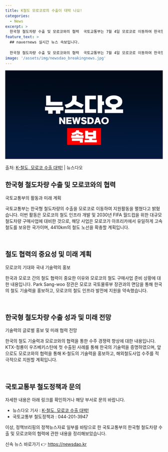 ```yaml
---
title: K철도 모로코로의 수출이 대박 나요!
categories:
  - News
excerpt: >
  한국형 철도차량 수출 및 모로코와의 협력  국토교통부는 7월 4일 모로코로 이동하여 한국형 철도차량의 수출 …
feature_text: >
  ## navernews 실시간 뉴스 속보입니다.

  한국형 철도차량 수출 및 모로코와의 협력  국토교통부는 7월 4일 모로코로 이동하여 한국형 철도차량의 수출 …
image: '/assets/img/newsdao_breakingnews.jpg'
---
```


![뉴스다오 속보](/assets/img/newsdao_breakingnews.jpg)

<p>출처: <a href="https://newsdao.kr/4646" rel="dofollow">K-철도, 모로코 수출 대박!</a> | 뉴스다오</p>

<h2 data-ke-size="size26">한국형 철도차량 수출 및 모로코와의 협력</h2>
국토교통부의 활동과 미래 계획

국토교통부는 한국형 철도차량의 수출을 모로코로 이동하여 지원활동을 펼쳤다고 밝혔습니다. 이번 활동은 모로코의 철도 인프라 개발 및 2030년 FIFA 월드컵을 위한 대규모 철도차량 구매사업에 대비한 것으로, 해당 사업은 모로코가 아프리카에서 유일하게 고속철도를 보유한 국가이며, 4410km의 철도 노선을 확충할 계획입니다.

<p data-ke-size="size16">&nbsp;</p>

<h2 data-ke-size="size26">철도 협력의 중요성 및 미래 계획</h2>
모로코의 기대와 국내 기술력의 홍보

한국과 모로코 간의 철도 협력이 중요한 이유와 모로코의 철도 구매사업 준비 상황에 대한 내용입니다. Park Sang-woo 장관은 모로코 국토물류부 장관과의 면담을 통해 한국의 철도 기술력을 홍보하고, 모로코의 철도 인프라 발전에 지원을 약속했습니다.

<p data-ke-size="size16">&nbsp;</p>

<h2 data-ke-size="size26">한국형 철도차량 수출 성과 및 미래 전망</h2>
기술력의 글로벌 홍보 및 미래 협력 전망

한국의 철도 기술력과 모로코와의 협력을 통한 수주 경쟁력 향상에 대한 내용입니다. KTX-청룡이 우즈베키스탄에 첫 수출된 사례를 통해 한국의 기술력을 증명하였으며, 앞으로도 모로코와의 협력을 통해 K-철도의 기술력을 홍보하고, 해외철도사업 수주를 적극적으로 지원할 계획입니다.

<p data-ke-size="size16">&nbsp;</p>

<h2 data-ke-size="size26">국토교통부 철도정책과 문의</h2>
자세한 내용은 아래 링크를 확인하거나 해당 부서로 문의 바랍니다.

- 뉴스다오 기사 : [K-철도, 모로코 수출 대박!](https://newsdao.kr/4646)
- 국토교통부 철도정책과 : 044-201-3947

이상, 정책브리핑의 정책뉴스자료 일부를 바탕으로 한 국토교통부의 한국형 철도차량 수출 및 모로코와의 협력에 관한 내용을 정리해보았습니다. 

신속 뉴스 바로가기 👉 <a href="https://newsdao.kr" rel="dofollow">https://newsdao.kr</a>



